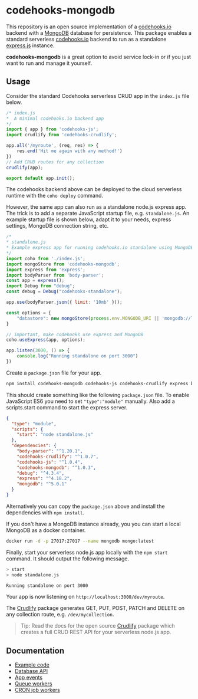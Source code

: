 # codehooks-mongodb

This repository is an open source implementation of a [codehooks.io](https://codehooks.io) backend with a [MongoDB](https://mongodb.com) database for persistence. 
This package enables a standard serverless [codehooks.io](https://codehooks.io) backend to run as a standalone [express.js](https://expressjs.com) instance.

**codehooks-mongodb** is a great option to avoid service lock-in or if you just want to run and manage it yourself. 

## Usage

Consider the standard Codehooks serverless CRUD app in the `index.js` file below.

```js
/* index.js
*  A minimal codehooks.io backend app
*/
import { app } from 'codehooks-js';
import crudlify from 'codehooks-crudlify';

app.all('/myroute', (req, res) => {
    res.end('Hit me again with any method!')
})
// Add CRUD routes for any collection
crudlify(app);

export default app.init();
```
The codehooks backend above can be deployed to the cloud serverless runtime with the `coho deploy` command.

However, the same app can also run as a standalone node.js express app. The trick is to add a separate JavaScript startup file, e.g. `standalone.js`. An example startup file is shown below, adapt it to your needs, express settings, MongoDB connection string, etc.

```js
/* 
* standalone.js
* Example express app for running codehooks.io standalone using MongoDB
*/
import coho from './index.js';
import mongoStore from 'codehooks-mongodb';
import express from 'express';
import bodyParser from 'body-parser';
const app = express();
import Debug from "debug";
const debug = Debug("codehooks-standalone");

app.use(bodyParser.json({ limit: '10mb' }));

const options = {
    "datastore": new mongoStore(process.env.MONGODB_URI || 'mongodb://localhost:27017')
}

// important, make codehooks use express and MongoDB
coho.useExpress(app, options);

app.listen(3000, () => {
    console.log("Running standalone on port 3000")
})
```
Create a `package.json` file for your app. 

```bash
npm install codehooks-mongodb codehooks-js codehooks-crudlify express body-parser mongodb debug --save
```
This should create something like the following `package.json` file. To enable JavaScript ES6 you need to set `"type":"module"` manually. Also add a scripts.start command to start the express server.

```json
{
  "type": "module",
  "scripts": {
    "start": "node standalone.js"
  },
  "dependencies": {
    "body-parser": "^1.20.1",
    "codehooks-crudlify": "^1.0.7",
    "codehooks-js": "^1.0.4",
    "codehooks-mongodb": "^1.0.3",
    "debug": "^4.3.4",
    "express": "^4.18.2",
    "mongodb": "^5.0.1"
  } 
}
```

Alternatively you can copy the `package.json` above and install the dependencies with `npm install`.

If you don't have a MongoDB instance already, you you can start a local MongoDB as a docker container.

```bash
docker run -d -p 27017:27017 --name mongodb mongo:latest
```

Finally, start your serverless node.js app locally with the `npm start` command. It should output the following message.

```bash
> start
> node standalone.js

Running standalone on port 3000
```

Your app is now listening on `http://localhost:3000/dev/myroute`.

The [Crudlify](https://www.npmjs.com/package/codehooks-crudlify) package generates GET, PUT, POST, PATCH and DELETE on any collection route, e.g. `/dev/mycollection`.

> Tip: Read the docs for the open source [Crudlify](https://www.npmjs.com/package/codehooks-crudlify) package which creates a full CRUD REST API for your serverless node.js app.

## Documentation
* [Example code](./examples)
* [Database API](https://codehooks.io/docs/nosql-database-api)
* [App events](https://codehooks.io/docs/appeventapi)
* [Queue workers](https://codehooks.io/docs/queuehooks)
* [CRON job workers](https://codehooks.io/docs/jobhooks)
